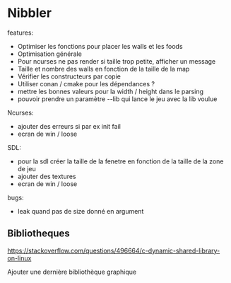 # Nibbler

features:

- Optimiser les fonctions pour placer les walls et les foods
- Optimisation générale
- Pour ncurses ne pas render si taille trop petite, afficher un message
- Taille et nombre des walls en fonction de la taille de la map
- Vérifier les constructeurs par copie
- Utiliser conan / cmake pour les dépendances ?
- mettre les bonnes valeurs pour la width / height dans le parsing
- pouvoir prendre un paramètre --lib qui lance le jeu avec la lib voulue

Ncurses:
- ajouter des erreurs si par ex init fail
- ecran de win / loose

SDL:
- pour la sdl créer la taille de la fenetre en fonction de la taille de la zone de jeu
- ajouter des textures
- ecran de win / loose

bugs:
- leak quand pas de size donné en argument

## Bibliotheques
https://stackoverflow.com/questions/496664/c-dynamic-shared-library-on-linux

Ajouter une dernière bibliothèque graphique
